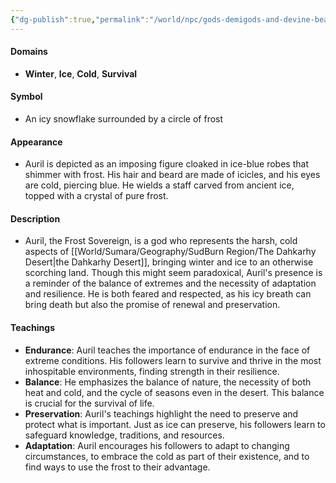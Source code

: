 ```yaml
---
{"dg-publish":true,"permalink":"/world/npc/gods-demigods-and-devine-beasts/the-dahkarhy/gods/auril-the-frost-sovereign/"}
---
```


#### Domains

- **Winter**, **Ice**, **Cold**, **Survival**

#### Symbol

- An icy snowflake surrounded by a circle of frost

#### Appearance

- Auril is depicted as an imposing figure cloaked in ice-blue robes that shimmer with frost. His hair and beard are made of icicles, and his eyes are cold, piercing blue. He wields a staff carved from ancient ice, topped with a crystal of pure frost.

#### Description

- Auril, the Frost Sovereign, is a god who represents the harsh, cold aspects of [[World/Sumara/Geography/SudBurn Region/The Dahkarhy Desert\|the Dahkarhy Desert]], bringing winter and ice to an otherwise scorching land. Though this might seem paradoxical, Auril's presence is a reminder of the balance of extremes and the necessity of adaptation and resilience. He is both feared and respected, as his icy breath can bring death but also the promise of renewal and preservation.

#### Teachings

- **Endurance**: Auril teaches the importance of endurance in the face of extreme conditions. His followers learn to survive and thrive in the most inhospitable environments, finding strength in their resilience.
- **Balance**: He emphasizes the balance of nature, the necessity of both heat and cold, and the cycle of seasons even in the desert. This balance is crucial for the survival of life.
- **Preservation**: Auril's teachings highlight the need to preserve and protect what is important. Just as ice can preserve, his followers learn to safeguard knowledge, traditions, and resources.
- **Adaptation**: Auril encourages his followers to adapt to changing circumstances, to embrace the cold as part of their existence, and to find ways to use the frost to their advantage.